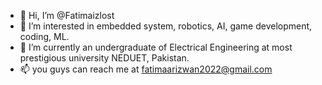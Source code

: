 - 👋 Hi, I’m @Fatimaizlost
- 👀 I’m interested in embedded system, robotics, AI, game development, coding, ML. 
- 🌱 I’m currently an undergraduate of Electrical Engineering at most prestigious university NEDUET, Pakistan.
- 📫 you guys can reach me at  fatimaarizwan2022@gmail.com 
  


<!---
Fatimaizlost/Fatimaizlost is a ✨ special ✨ repository because its `README.md` (this file) appears on your GitHub profile.
You can click the Preview link to take a look at your changes.
--->
